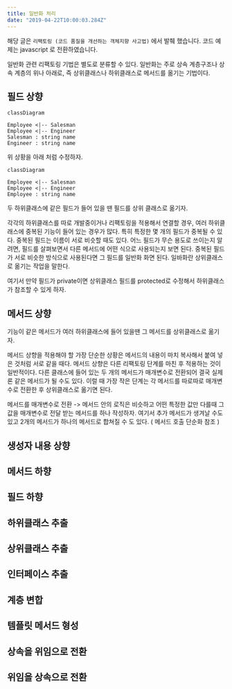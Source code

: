 ```yaml
---
title: 일반화 처리
date: "2019-04-22T10:00:03.284Z"
---
```


해당 글은 `리팩토링 (코드 품질을 개선하는 객체지향 사고법)` 에서 발췌 했습니다. 코드 예제는 javascript 로 전환하였습니다.

일반화 관련 리팩토링 기법은 별도로 분류할 수 있다. 일반화는 주로 상속 계층구조나 상속 계층의 위나 아래로, 즉 상위클래스나 하위클래스로 메서드를 옮기는 기법이다.

## 필드 상향

```
classDiagram

Employee <|-- Salesman
Employee <|-- Engineer
Salesman : string name
Engineer : string name
```

위 상황을 아래 처럼 수정하자.

```
classDiagram

Employee <|-- Salesman
Employee <|-- Engineer
Employee : string name
```

두 하위클래스에 같은 필드가 들어 있을 땐 필드를 상위 클래스로 옮기자.

각각의 하위클래스를 따로 개발중이거나 리팩토링을 적용해서 연결할 경우, 여러 하위클래스에 중복된 기능이 들어 있는 경우가 많다. 
특히 특정한 몇 개의 필드가 중복될 수 있다. 중복된 필드는 이름이 서로 비슷할 때도 있다. 어느 필드가 무슨 용도로 쓰이는지 알려면, 
필드를 살펴보면서 다른 메서드에 어떤 식으로 사용되는지 보면 된다. 중복된 필드가 서로 비슷한 방식으로 사용된다면 그 필드를 일반화 화면 된다. 
일바화란 상위클래스로 옮기는 작업을 말한다.

여기서 만약 필드가 private이면 상위클래스 필드를 protected로 수정해서 하위클래스가 참조할 수 있게 하자.

## 메서드 상향

기능이 같은 메서드가 여러 하위클래스에 들어 있을땐 그 메서드를 상위클래스로 옮기자.

메서드 상향을 적용해야 할 가장 단순한 상황은 메서드의 내용이 마치 복사해서 붙여 넣은 것처럼 서로 같을 때다.
메서드 상향은 다른 리팩토링 단계를 마친 후 적용하는 것이 일반적이다. 다른 클래스에 들어 있는 두 개의 메서드가 매개변수로 전환되어 결국 실제론 같은 메서드가 될 수도 있다. 이럴 때 가장 작은 단계는 각 메서드를 따로따로 매개변수로 전환한 후 상위클래스로 옮기면 된다. 

메서드를 매개변수로 전환 -> 메서드 안의 로직은 비슷하고 어떤 특정한 값만 다를때 그 값을 매개변수로 전달 받는 메서드를 하나 작성하자. 여기서 추가 메서드가 생겨날 수도 있고 2개의 메서드가 하나의 메서드로 합쳐질 수 도 있다. ( 메서드 호출 단순화 참조 )

## 생성자 내용 상향
## 메서드 하향
## 필드 하향
## 하위클래스 추출
## 상위클래스 추출
## 인터페이스 추출
## 계층 변합
## 템플릿 메서드 형성
## 상속을 위임으로 전환
## 위임을 상속으로 전환